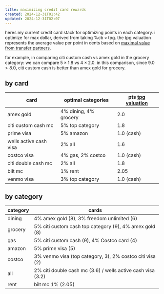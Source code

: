 ```yaml
---
title: maximizing credit card rewards
created: 2024-12-31T01:42
updated: 2024-12-31T02:07
---
```


heres my current credit card stack for optimizing points in each category. i optimize for max dollar, derived from taking $\%\text{cb} \times \text{tpg}$. the tpg valuation represents the average value per point in cents based on [maximal value from transfer partners](https://thepointsguy.com/news/new-data-driven-valuations/). 

for example, in comparing citi custom cash vs amex gold in the grocery category: we can compare $5 \times 1.8$ vs $4 \times 2.0$. in this comparison, since $9.0 > 8.0$, citi custom cash is better than amex gold for grocery.

## by card

| card                   | optimal categories    | pts [tpg valuation](https://thepointsguy.com/loyalty-programs/monthly-valuations/) |
| ---------------------- | --------------------- | ---------------------------------------------------------------------------------- |
| amex gold              | 4% dining, 4% grocery | 2.0                                                                                |
| citi custom cash mc    | 5% top category       | 1.8                                                                                |
| prime visa             | 5% amazon             | 1.0 (cash)                                                                         |
| wells active cash visa | 2% all                | 1.6                                                                                |
| costco visa            | 4% gas, 2% costco     | 1.0 (cash)                                                                         |
| citi double cash mc    | 2% all                | 1.8                                                                                |
| bilt mc                | 1% rent               | 2.05                                                                               |
| venmo visa             | 3% top category       | 1.0 (cash)                                                                         |

## by category

| category | cards                                                       |
| -------- | ----------------------------------------------------------- |
| dining   | 4% amex gold (8), 3% freedom unlimited (6)                  |
| grocery  | 5% citi custom cash top category (9), 4% amex gold (8)      |
| gas      | 5% citi custom cash (9), 4% Costco card (4)                 |
| amazon   | 5% prime visa (5)                                           |
| costco   | 3% venmo visa (top category, 3), 2% costco citi visa (2)    |
| all      | 2% citi double cash mc (3.6) / wells active cash visa (3.2) |
| rent     | bilt mc 1% (2.05)                                           |
